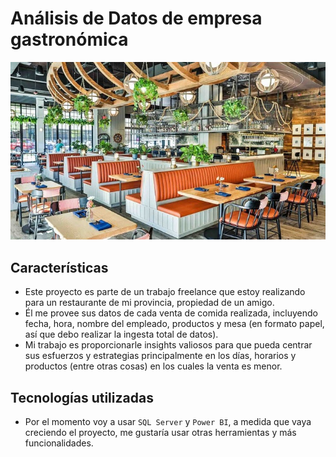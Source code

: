 # Análisis de Datos de empresa gastronómica

![](https://github.com/federicomolina86/ProyectoGastronomico/blob/main/src/Rest.jpg)


## Características
- Este proyecto es parte de un trabajo freelance que estoy realizando para un restaurante de mi provincia, propiedad de un amigo.
- Él me provee sus datos de cada venta de comida realizada, incluyendo fecha, hora, nombre del empleado, productos y mesa (en formato papel, así que debo realizar la ingesta total de datos).
- Mi trabajo es proporcionarle insights valiosos para que pueda centrar sus esfuerzos y estrategias principalmente en los días, horarios y productos (entre otras cosas) en los cuales la venta es menor.

## Tecnologías utilizadas
- Por el momento voy a usar `SQL Server` y `Power BI`, a medida que vaya creciendo el proyecto, me gustaría usar otras herramientas y más funcionalidades.

##
